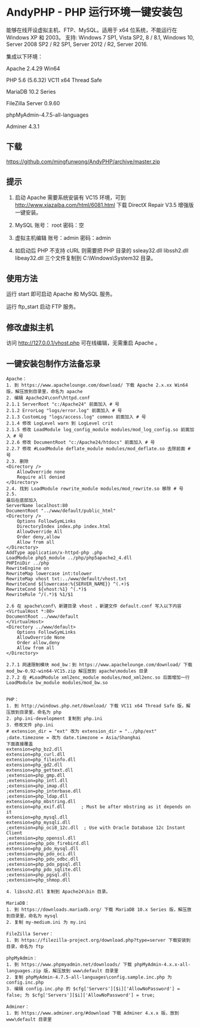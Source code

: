 # AndyPHP - PHP 运行环境一键安装包
能够在线开设虚拟主机、FTP、MySQL。适用于 x64 位系统，不能运行在 Windows XP 和 2003。 支持: Windows 7 SP1, Vista SP2, 8 / 8.1, Windows 10, Server 2008 SP2 / R2 SP1, Server 2012 / R2, Server 2016.

集成以下环境：

Apache 2.4.29 Win64

PHP 5.6 (5.6.32) VC11 x64 Thread Safe

MariaDB 10.2 Series

FileZilla Server 0.9.60

phpMyAdmin-4.7.5-all-languages

Adminer 4.3.1

## 下载
https://github.com/mingfunwong/AndyPHP/archive/master.zip

## 提示
1. 启动 Apache 需要系统安装有 VC15 环境，可到 http://www.xiazaiba.com/html/6081.html 下载 DirectX Repair V3.5 增强版一键安装。

2. MySQL 账号： root 密码：空

3. 虚拟主机编辑 账号：admin 密码：admin

4. 如启动后 PHP 不支持 cURL 则需要把 PHP 目录的 ssleay32.dll libssh2.dll libeay32.dll 三个文件复制到 C:\Windows\System32 目录。

## 使用方法

运行 start 即可启动 Apache 和 MySQL 服务。

运行 ftp_start 启动 FTP 服务。

## 修改虚拟主机
访问 http://127.0.0.1/vhost.php 可在线编辑，无需重启 Apache 。

## 一键安装包制作方法备忘录
```
Apache：
1. 到 https://www.apachelounge.com/download/ 下载 Apache 2.x.xx Win64 版，解压放到目录里，命名为 apache
2. 编辑 Apache24\conf\httpd.conf
2.1.1 ServerRoot "c:/Apache24" 前面加入 # 号
2.1.2 ErrorLog "logs/error.log" 前面加入 # 号
2.1.3 CustomLog "logs/access.log" common 前面加入 # 号
2.1.4 修改 LogLevel warn 到 LogLevel crit
2.1.5 修改 LoadModule log_config_module modules/mod_log_config.so 前面加入 # 号
2.2.6 修改 DocumentRoot "c:/Apache24/htdocs" 前面加入 # 号
2.2.7 修改 #LoadModule deflate_module modules/mod_deflate.so 去除前面 # 号
2.3. 删除
<Directory />
    AllowOverride none
    Require all denied
</Directory>
2.4. 找到 LoadModule rewrite_module modules/mod_rewrite.so 移除 # 号
2.5.
最后在底部加入
ServerName localhost:80
DocumentRoot "../www/default/public_html"
<Directory />
    Options FollowSymLinks
    DirectoryIndex index.php index.html
    AllowOverride All
    Order deny,allow
    Allow from all
</Directory>
AddType application/x-httpd-php .php
LoadModule php5_module ../php/php5apache2_4.dll
PHPIniDir ../php
RewriteEngine on
RewriteMap lowercase int:tolower
RewriteMap vhost txt:../www/default/vhost.txt
RewriteCond ${lowercase:%{SERVER_NAME}} ^(.+)$
RewriteCond ${vhost:%1} ^(.*)$
RewriteRule ^/(.*)$ %1/$1

2.6 在 apache\conf\ 新建目录 vhost ，新建文件 default.conf 写入以下内容
<VirtualHost *:80>
DocumentRoot ../www/default
</VirtualHost>
<Directory ../www/default>
    Options FollowSymLinks
    AllowOverride None
    Order allow,deny
    Allow from all
</Directory>

2.7.1 网速限制模块 mod_bw：到 https://www.apachelounge.com/download/ 下载 mod_bw-0.92-win64-VC15.zip 解压放到 apache\modules 目录
2.7.2 在 #LoadModule xml2enc_module modules/mod_xml2enc.so 后面增加一行 LoadModule bw_module modules/mod_bw.so


PHP：
1. 到 http://windows.php.net/download/ 下载 VC11 x64 Thread Safe 版，解压放到目录里，命名为 php
2. php.ini-development 复制到 php.ini
3. 修改文件 php.ini
# extension_dir = "ext" 改为 extension_dir = "../php/ext"
;date.timezone = 改为 date.timezone = Asia/Shanghai
下面直接覆盖
extension=php_bz2.dll
extension=php_curl.dll
extension=php_fileinfo.dll
extension=php_gd2.dll
extension=php_gettext.dll
;extension=php_gmp.dll
;extension=php_intl.dll
;extension=php_imap.dll
;extension=php_interbase.dll
;extension=php_ldap.dll
extension=php_mbstring.dll
extension=php_exif.dll      ; Must be after mbstring as it depends on it
extension=php_mysql.dll
extension=php_mysqli.dll
;extension=php_oci8_12c.dll  ; Use with Oracle Database 12c Instant Client
;extension=php_openssl.dll
;extension=php_pdo_firebird.dll
extension=php_pdo_mysql.dll
;extension=php_pdo_oci.dll
;extension=php_pdo_odbc.dll
;extension=php_pdo_pgsql.dll
extension=php_pdo_sqlite.dll
;extension=php_pgsql.dll
;extension=php_shmop.dll

4. libssh2.dll 复制到 Apache24\bin 目录。

MariaDB：
1. 到 https://downloads.mariadb.org/ 下载 MariaDB 10.x Series 版，解压放到目录里，命名为 mysql
2. 复制 my-medium.ini 为 my.ini

FileZilla Server：
1. 到 https://filezilla-project.org/download.php?type=server 下载安装到目录，命名为 ftp

phpMyAdmin：
1. 到 https://www.phpmyadmin.net/downloads/ 下载 phpMyAdmin-4.x.x-all-languages.zip 版，解压放到 www\default 目录里
2. 复制 phpMyAdmin-4.7.5-all-languages\config.sample.inc.php 为 config.inc.php
3. 编辑 config.inc.php 的 $cfg['Servers'][$i]['AllowNoPassword'] = false; 为 $cfg['Servers'][$i]['AllowNoPassword'] = true;

Adminer：
1. 到 https://www.adminer.org/#download 下载 Adminer 4.x.x 版，放到 www\default 目录里
```